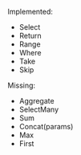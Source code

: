 Implemented:

 - Select
 - Return
 - Range
 - Where
 - Take
 - Skip
 
Missing:

 - Aggregate
 - SelectMany
 - Sum
 - Concat(params)
 - Max
 - First